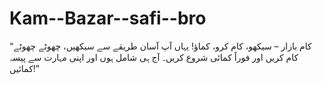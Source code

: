 # Kam--Bazar--safi--bro
“کام بازار – سیکھو، کام کرو، کماؤ! یہاں آپ آسان طریقے سے سیکھیں، چھوٹے چھوٹے کام کریں اور فوراً کمائی شروع کریں۔ آج ہی شامل ہوں اور اپنی مہارت سے پیسہ کمائیں!”
